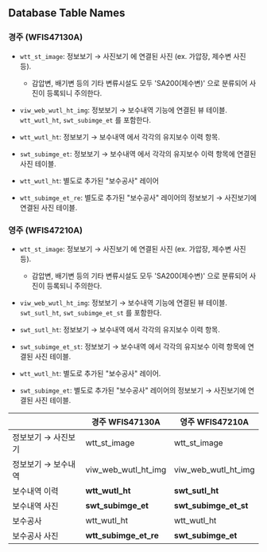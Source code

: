 ## Database Table Names

### 경주 (WFIS47130A)

* `wtt_st_image`: 정보보기 → 사진보기 에 연결된 사진 (ex. 가압장, 제수변 사진 등).
    * 감압변, 배기변 등의 기타 변류시설도 모두 'SA200(제수변)' 으로 분류되어 사진이 등록되니 주의한다.

* `viw_web_wutl_ht_img`: 정보보기 → 보수내역 기능에 연결된 뷰 테이블. `wtt_wutl_ht`, `swt_subimge_et` 를 포함한다.
* `wtt_wutl_ht`: 정보보기 → 보수내역 에서 각각의 유지보수 이력 항목.
* `swt_subimge_et`: 정보보기 → 보수내역 에서 각각의 유지보수 이력 항목에 연결된 사진 테이블.


* `wtt_wutl_ht`: 별도로 추가된 "보수공사" 레이어
* `wtt_subimge_et_re`: 별도로 추가된 "보수공사" 레이어의 정보보기 → 사진보기에 연결된 사진 테이블.

### 영주 (WFIS47210A)

* `wtt_st_image`: 정보보기 → 사진보기 에 연결된 사진 (ex. 가압장, 제수변 사진 등).
    * 감압변, 배기변 등의 기타 변류시설도 모두 'SA200(제수변)' 으로 분류되어 사진이 등록되니 주의한다.

* `viw_web_wutl_ht_img`: 정보보기 → 보수내역 기능에 연결된 뷰 테이블. `swt_sutl_ht`, `swt_subimge_et_st` 를 포함한다.
* `swt_sutl_ht`: 정보보기 → 보수내역 에서 각각의 유지보수 이력 항목.
* `swt_subimge_et_st`: 정보보기 → 보수내역 에서 각각의 유지보수 이력 항목에 연결된 사진 테이블.


* `wtt_wutl_ht`: 별도로 추가된 "보수공사" 레이어.
* `swt_subimge_et`: 별도로 추가된 "보수공사" 레이어의 정보보기 → 사진보기에 연결된 사진 테이블.


|                     | 경주 WFIS47130A     | 영주 WFIS47210A     |
|---------------------|---------------------|---------------------|
| 정보보기 → 사진보기 | wtt_st_image        | wtt_st_image        |
| 정보보기 → 보수내역 | viw_web_wutl_ht_img | viw_web_wutl_ht_img |
| 보수내역 이력       | **wtt_wutl_ht**         | **swt_sutl_ht**         |
| 보수내역 사진       | **swt_subimge_et**      | **swt_subimge_et_st**   |
| 보수공사            | wtt_wutl_ht         | wtt_wutl_ht         |
| 보수공사 사진       | **wtt_subimge_et_re**   | **swt_subimge_et**      |
